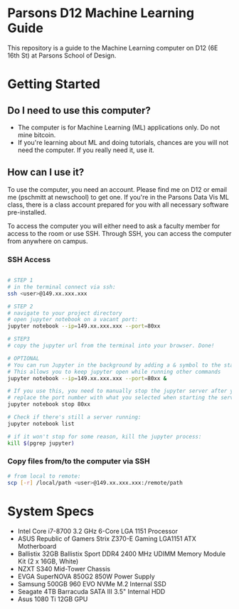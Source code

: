 # Parsons D12 Machine Learning Guide
This repository is a guide to the Machine Learning computer on D12 (6E 16th St) at Parsons School of Design.


# Getting Started

## Do I need to use this computer?
- The computer is for Machine Learning (ML) applications only. Do not mine bitcoin.
- If you're learning about ML and doing tutorials, chances are you will not need the computer. If you really need it, use it.

## How can I use it?
To use the computer, you need an account. Please find me on D12 or email me (pschmitt at newschool) to get one. If you're in the Parsons Data Vis ML class, there is a class account prepared for you with all necessary software pre-installed.

To access the computer you will either need to ask a faculty member for access to the room or use SSH. Through SSH, you can access the computer from anywhere on campus.

### SSH Access
```bash

# STEP 1
# in the terminal connect via ssh:
ssh <user>@149.xx.xxx.xxx

# STEP 2
# navigate to your project directory
# open jupyter notebook on a vacant port:
jupyter notebook --ip=149.xx.xxx.xxx --port=80xx

# STEP3
# copy the jupyter url from the terminal into your browser. Done!

# OPTIONAL
# You can run Jupyter in the background by adding a & symbol to the start command
# This allows you to keep jupyter open while running other commands
jupyter notebook --ip=149.xx.xxx.xxx --port=80xx &

# If you use this, you need to manually stop the jupyter server after you're done working:
# replace the port number with what you selected when starting the server
jupyter notebook stop 80xx

# Check if there's still a server running:
jupyter notebook list

# if it won't stop for some reason, kill the jupyter process:
kill $(pgrep jupyter)

```

### Copy files from/to the computer via SSH

```bash
# from local to remote:
scp [-r] /local/path <user>@149.xx.xxx.xxx:/remote/path

```


# System Specs
- Intel Core i7-8700 3.2 GHz 6-Core LGA 1151 Processor
- ASUS Republic of Gamers Strix Z370-E Gaming LGA1151 ATX Motherboard
- Ballistix 32GB Ballistix Sport DDR4 2400 MHz UDIMM Memory Module Kit (2 x 16GB, White)
- NZXT S340 Mid-Tower Chassis
- EVGA SuperNOVA 850G2 850W Power Supply
- Samsung 500GB 960 EVO NVMe M.2 Internal SSD
- Seagate 4TB Barracuda SATA III 3.5" Internal HDD 
- Asus 1080 Ti 12GB GPU
